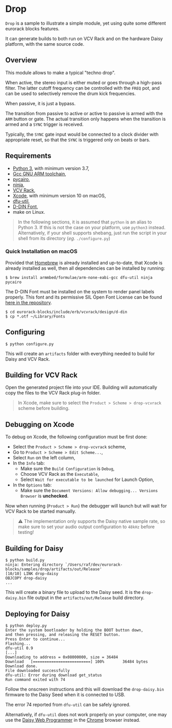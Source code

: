 # Drop

`Drop` is a sample to illustrate a simple module, yet using quite some different eurorack blocks features.

It can generate builds to both run on VCV Rack and on the hardware Daisy platform, with the
same source code.


## Overview

This module allows to make a typical "techno drop".

When active, the stereo input is either muted or goes through a high-pass filter. The latter cutoff frequency can be controlled with the `FREQ` pot, and can be used to selectively remove the drum kick frequencies.

When passive, it is just a bypass.

The transition from passive to active or active to passive is armed with the `ARM` button or gate. The actual transition only happens when the transition is armed and a `SYNC` trigger is received.

Typically, the `SYNC` gate input would be connected to a clock divider with appropriate reset, so that the `SYNC` is triggered only on beats or bars.


## Requirements

- [Python 3](https://www.python.org/downloads/), with minimum version 3.7,
- [Gcc GNU ARM toolchain](https://developer.arm.com/tools-and-software/open-source-software/developer-tools/gnu-toolchain/gnu-rm/downloads),
- [pycairo](https://pycairo.readthedocs.io/en/latest/getting_started.html),
- [ninja](https://github.com/ninja-build/ninja/wiki/Pre-built-Ninja-packages),
- [VCV Rack](https://vcvrack.com/Rack),
- [Xcode](https://developer.apple.com/xcode/), with minimum version 10 on macOS,
- [dfu-util](http://dfu-util.sourceforge.net),
- [D-DIN Font](https://www.datto.com/fonts/d-din),
- make on Linux.

> In the following sections, it is assumed that `python` is an alias to Python 3. If this is not the
> case on your platform, use `python3` instead. Alternatively, if your shell supports shebang,
> just run the script in your shell from its directory (_eg._ `./configure.py`)

### Quick Installation on macOS

Provided that [Homebrew](https://brew.sh) is already installed and up-to-date,
that Xcode is already installed as well,
then all dependencies can be installed by running:

    $ brew install armmbed/formulae/arm-none-eabi-gcc dfu-util ninja pycairo

The D-DIN Font must be installed on the system to render panel labels properly.
This font and its permissive SIL Open Font License
can be found [here in the repository](../../include/erb/vcvrack/design/d-din).

    $ cd eurorack-blocks/include/erb/vcvrack/design/d-din
    $ cp *.otf ~/Library/Fonts


## Configuring

    $ python configure.py

This will create an `artifacts` folder with everything needed to build for Daisy and VCV Rack.


## Building for VCV Rack

Open the generated project file into your IDE. Building will automatically copy the files to
the VCV Rack plug-in folder.

> In Xcode, make sure to select the `Product > Scheme > drop-vcvrack` scheme before building.


## Debugging on Xcode

To debug on Xcode, the following configuration must be first done:
- Select the `Product > Scheme > drop-vcvrack` scheme,
- Go to `Product > Scheme > Edit Scheme...`,
- Select `Run` on the left column,
- In the `Info` tab:
   - Make sure the `Build Configuration` is `Debug`,
   - Choose VCV Rack as the `Executable`,
   - Select `Wait for executable to be launched` for Launch Option,
- In the `Options` tab:
   - Make sure the `Document Versions: Allow debugging... Versions Browser` is **unchecked**.

Now when running (`Product > Run`) the debugger will launch but will wait for VCV Rack to be
started manually.

> ⚠️ The implementation only supports the Daisy native sample rate, so make sure to set your audio
> output configuration to `48kHz` before testing!


## Building for Daisy

    $ python build.py
    ninja: Entering directory `/Users/raf/dev/eurorack-blocks/samples/drop/artifacts/out/Release'
    [10/10] LINK drop-daisy
    OBJCOPY drop-daisy
    ...

This will create a binary file to upload to the Daisy seed. It is the `drop-daisy.bin` file
output in the `artifacts/out/Release` build directory.


## Deploying for Daisy

    $ python deploy.py
    Enter the system bootloader by holding the BOOT button down,
    and then pressing, and releasing the RESET button.
    Press Enter to continue...
    Flashing...
    dfu-util 0.9
    [...]
    Downloading to address = 0x08000000, size = 36484
    Download   [=========================] 100%        36484 bytes
    Download done.
    File downloaded successfully
    dfu-util: Error during download get_status
    Run command exited with 74

Follow the onscreen instructions and this will download the `drop-daisy.bin` firmware to the
Daisy Seed when it is connected to USB.

The error 74 reported from `dfu-util` can be safely
ignored.

Alternatively, if `dfu-util` does not work properly on your computer,
one may use the [Daisy Web Programmer](https://electro-smith.github.io/Programmer/)
in the [Chrome](https://support.google.com/chrome/answer/95346) browser instead.
